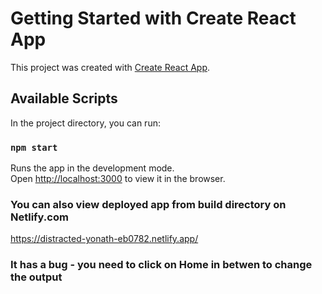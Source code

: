 # Getting Started with Create React App

This project was created with [Create React App](https://github.com/facebook/create-react-app).

## Available Scripts

In the project directory, you can run:

### `npm start`

Runs the app in the development mode.\
Open [http://localhost:3000](http://localhost:3000) to view it in the browser.


### You can also view deployed app from build directory on Netlify.com 
https://distracted-yonath-eb0782.netlify.app/

### It has a bug - you need to click on Home in betwen to change the output
